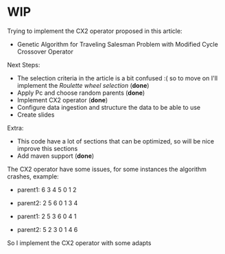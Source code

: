 # WIP
Trying to implement the CX2 operator proposed in this article:
  - Genetic Algorithm for Traveling Salesman Problem with Modified Cycle Crossover Operator

Next Steps:

- The selection criteria in the article is a bit confused :( so to move on I'll implement the *Roulette wheel selection* (**done**)
- Apply Pc and choose random parents (**done**)
- Implement CX2 operator (**done**)
- Configure data ingestion and structure the data to be able to use
- Create slides 

Extra:
- This code have a lot of sections that can be optimized, so will be nice improve this sections
- Add maven support (**done**)

The CX2 operator have some issues, for some instances the algorithm crashes, example:
- parent1: 6 3 4 5 0 1 2
- parent2: 2 5 6 0 1 3 4

- parent1: 2 5 3 6 0 4 1
- parent2: 5 2 3 0 1 4 6

So I implement the CX2 operator with some adapts